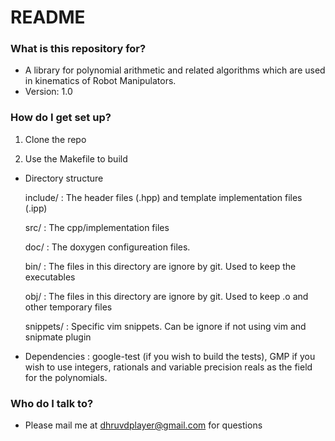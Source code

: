# README #


### What is this repository for? ###

* A library for polynomial arithmetic and related algorithms which are used in kinematics of Robot Manipulators. 
* Version: 1.0

### How do I get set up? ###

1. Clone the repo

2. Use the Makefile to build

* Directory structure

	include/	: The header files (.hpp) and template implementation files (.ipp)
	
	src/ 		: The cpp/implementation files
	
	doc/		: The doxygen configureation files.
	
	bin/		: The files in this directory are ignore by git. Used to keep the executables
	
	obj/		: The files in this directory are ignore by git. Used to keep .o and other temporary files
	
	snippets/	: Specific vim snippets. Can be ignore if not using vim and snipmate plugin
	
* Dependencies : google-test (if you wish to build the tests), GMP if you wish to use integers, rationals and variable precision reals as the field for the polynomials. 

### Who do I talk to? ###

* Please mail me at dhruvdplayer@gmail.com for questions

